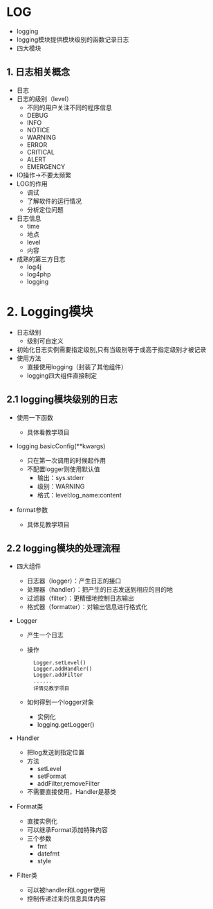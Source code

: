 # LOG
- logging
- logging模块提供模块级别的函数记录日志
- 四大模块

## 1. 日志相关概念
- 日志
- 日志的级别（level）
    - 不同的用户关注不同的程序信息
    - DEBUG
    - INFO
    - NOTICE
    - WARNING
    - ERROR
    - CRITICAL
    - ALERT
    - EMERGENCY
- IO操作->不要太频繁
- LOG的作用
    - 调试
    - 了解软件的运行情况
    - 分析定位问题
- 日志信息
    - time
    - 地点
    - level
    - 内容
- 成熟的第三方日志
    - log4j
    - log4php
    - logging
# 2. Logging模块
- 日志级别
    - 级别可自定义
- 初始化日志实例需要指定级别,只有当级别等于或高于指定级别才被记录
- 使用方法
    - 直接使用logging（封装了其他组件）
    - logging四大组件直接制定
    
## 2.1 logging模块级别的日志
- 使用一下函数
    - 具体看教学项目        

- logging.basicConfig(**kwargs)
    - 只在第一次调用的时候起作用
    - 不配置logger则使用默认值
        - 输出：sys.stderr
        - 级别：WARNING
        - 格式：level:log_name:content
- format参数
    - 具体见教学项目 
    
## 2.2 logging模块的处理流程
- 四大组件
    - 日志器（logger）：产生日志的接口
    - 处理器（handler）：把产生的日志发送到相应的目的地
    - 过滤器（filter）：更精细地控制日志输出
    - 格式器（formatter）：对输出信息进行格式化 
- Logger
    - 产生一个日志
    - 操作
            
            Logger.setLevel()
            Logger.addHandler()
            Logger.addFilter              
            ......
            详情见教学项目

    - 如何得到一个logger对象
        - 实例化
        - logging.getLogger()

- Handler  
    - 把log发送到指定位置
    - 方法
        - setLevel
        - setFormat
        - addFilter,removeFilter
    - 不需要直接使用，Handler是基类                  
    
- Format类
    - 直接实例化
    - 可以继承Format添加特殊内容
    - 三个参数
        - fmt
        - datefmt
        - style    

- Filter类
    - 可以被handler和Logger使用
    - 控制传递过来的信息具体内容
    
    
    
    
    
    
    
    
    
    
    
    
    
    
    
                    